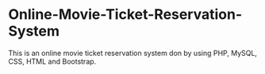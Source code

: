 # Online-Movie-Ticket-Reservation-System
This is an online movie ticket reservation system don by using PHP, MySQL, CSS, HTML and Bootstrap.
